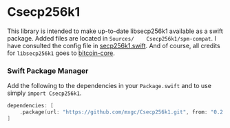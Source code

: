 # Csecp256k1

This library is intended to make up-to-date libsecp256k1 available as a swift package. Added files are located in `Sources/    Csecp256k1/spm-compat`. I have consulted the config file in [secp256k1.swift](https://github.com/Boilertalk/secp256k1.swift). And of course, all credits for `libsecp256k1` goes to [bitcoin-core](https://github.com/bitcoin-core).

### Swift Package Manager
Add the following to the dependencies in your `Package.swift` and to use simply `import Csecp256k1`.

```swift
dependencies: [
    .package(url: "https://github.com/mxgc/Csecp256k1.git", from: "0.2.0")
]
```
